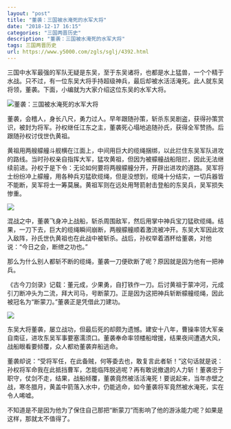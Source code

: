 ```yaml
---
layout: "post"
title: "董袭：三国被水淹死的水军大将"
date: "2018-12-17 16:15"
categories: "三国两晋历史"
description: "董袭：三国被水淹死的水军大将"
tags: 三国两晋历史
url: https://www.y5000.com/zgls/sglj/4392.html
---
```






三国中水军最强的军队无疑是东吴，至于东吴诸将，也都是水上猛兽，一个个精于水战。只不过，有一位东吴大将手持超级神兵，最后却被水活活淹死。此人就东吴将领，董袭。下面，小编就为大家介绍这位东吴的水军大将。

![董袭：三国被水淹死的水军大将](/uploads/allimg/161102/6-161102141A01J.JPG)

董袭，会稽人，身长八尺，勇力过人。早年跟随孙策，斩杀东吴剧盗，获得孙策赏识，被封为将军。孙权继任江东之主，董袭死心塌地追随孙氏，获得全军赞扬。后跟随孙权讨伐世仇黄祖。

黄祖用两艘艨艟斗舰横在江面上，中间用巨大的缆绳捆绑，以此拦住东吴军队进攻的路线。当时孙权亲自指挥大军，猛攻黄祖，但因为被艨艟战船阻拦，因此无法继续前进。孙权于是下令：无论如何要将两艘艨艟分开，开辟出进攻的道路。吴军将士纷纷冲上艨艟，用各种兵刃猛砍缆绳，但是没想到，缆绳十分结实，一切兵器皆不能断，吴军将士一筹莫展。黄祖军则在远处用弩箭射击登船的东吴兵，吴军损失惨重。

![](https://img.y5000.com/uploads/allimg/161102/1420421H0-0.jpg)

混战之中，董袭飞身冲上战船，斩杀周围敌军，然后用掌中神兵宝刀猛砍缆绳。结果，一刀下去，巨大的缆绳瞬间崩断，两艘艨艟顺着激流被冲开。东吴大军因此攻入敌阵，孙氏世仇黄祖也在此战中被斩杀。战后，孙权举着酒杯给董袭，对他说：“今日之会，断绁之功也。”

那么为什么别人都斩不断的缆绳，董袭一刀便砍断了呢？原因就是因为他有一把神兵。

《古今刀剑录》记载：董元成，少果勇，自打铁作一刀。后讨黄祖于蒙冲河，元成引刀断冲头为二流，拜大司马，号断蒙刀。正是因为这把神兵斩断艨艟缆绳，因此被冠名为“断蒙刀。”董袭正是凭借此刀建功。

![](https://img.y5000.com/uploads/allimg/161102/1420425022-1.jpg)

东吴大将董袭，屡立战功，但最后死的却颇为遗憾。建安十八年，曹操率领大军亲自南征，进攻东吴军事要塞濡须口。董袭奉命率领楼船增援，结果夜间遭遇大风，战船眼看要倾覆，众人都劝董袭弃船逃命。

董袭却说：“受将军任，在此备贼，何等委去也，敢复言此者斩！”这句话就是说：孙权将军命我在此抵挡曹军，怎能临阵脱逃呢？再有敢说撤退的人力斩！董袭忠于职守，仗剑不走，结果，战船倾覆，董袭竟然被活活淹死！要说起来，当年赤壁之战，寒冬腊月，黄盖中箭落入水中，仍能逃命，如今董袭将军竟然被水淹死，实在令人唏嘘。

不知道是不是因为他为了保住自己那把“断蒙刀”而影响了他的游泳能力呢？如果是这样，那就太不值得了。
